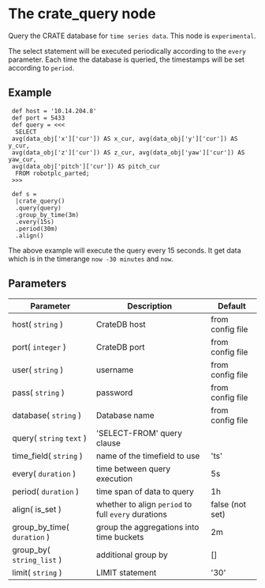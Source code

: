 The crate_query node
=====================

Query the CRATE database for `time series data`. This node is `experimental`.

The select statement will be executed periodically according to the `every` parameter.
Each time the database is queried, the timestamps will be set according to `period`.


Example
-------
```dfs
 def host = '10.14.204.8'
 def port = 5433 
 def query = <<<
  SELECT
 avg(data_obj['x']['cur']) AS x_cur, avg(data_obj['y']['cur']) AS y_cur,
 avg(data_obj['z']['cur']) AS z_cur, avg(data_obj['yaw']['cur']) AS yaw_cur,
 avg(data_obj['pitch']['cur']) AS pitch_cur
  FROM robotplc_parted;
 >>>

 def s =
  |crate_query()
  .query(query)
  .group_by_time(3m)
  .every(15s)
  .period(30m)
  .align()

```
 
The above example will execute the query every 15 seconds. It get data which is in the timerange `now -30 minutes` and `now`.

Parameters
----------

Parameter     | Description | Default 
--------------|-------------|---------
host( `string` )| CrateDB host | from config file
port( `integer` )| CrateDB port | from config file
user( `string` )| username| from config file
pass( `string` )|password| from config file
database( `string` )|Database name| from config file
query( `string` `text` )|'SELECT-FROM' query clause
time_field( `string` )|name of the timefield to use |'ts'
every( `duration` )|time between query execution|5s
period( `duration` )|time span of data to query|1h
align( is_set )|whether to align `period` to full `every` durations| false (not set)
group_by_time( `duration` )|group the aggregations into time buckets|2m
group_by( `string_list` )|additional group by|[]
limit( `string` )|LIMIT statement| '30'
